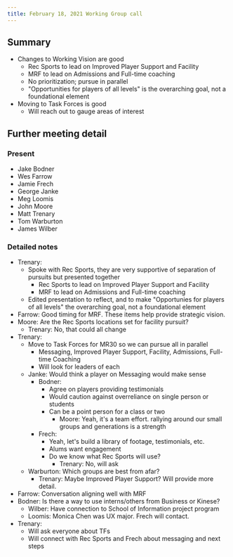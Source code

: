 ```yaml
---
title: February 18, 2021 Working Group call
---
```


## Summary
- Changes to Working Vision are good
  - Rec Sports to lead on Improved Player Support and Facility
  - MRF to lead on Admissions and Full-time coaching
  - No prioritization; pursue in parallel
  - "Opportunities for players of all levels" is the overarching goal, not a foundational element
- Moving to Task Forces is good
  - Will reach out to gauge areas of interest

## Further meeting detail
### Present
- Jake Bodner
- Wes Farrow
- Jamie Frech
- George Janke
- Meg Loomis
- John Moore
- Matt Trenary
- Tom Warburton
- James Wilber

### Detailed notes
- Trenary:
  - Spoke with Rec Sports, they are very supportive of separation of pursuits but presented together
    - Rec Sports to lead on Improved Player Support and Facility
    - MRF to lead on Admissions and Full-time coaching
  - Edited presentation to reflect, and to make "Opportunies for players of all levels" the overarching goal, not a foundational element
- Farrow: Good timing for MRF. These items help provide strategic vision.
- Moore: Are the Rec Sports locations set for facility pursuit?
  - Trenary: No, that could all change
- Trenary:
  - Move to Task Forces for MR30 so we can pursue all in parallel
    - Messaging, Improved Player Support, Facility, Admissions, Full-time Coaching
    - Will look for leaders of each
  - Janke: Would think a player on Messaging would make sense
    - Bodner:
      - Agree on players providing testimonials
      - Would caution against overreliance on single person or students
      - Can be a point person for a class or two
        - Moore: Yeah, it's a team effort. rallying around our small groups and generations is a strength
    - Frech:
      - Yeah, let's build a library of footage, testimonials, etc.
      - Alums want engagement
      - Do we know what Rec Sports will use?
        - Trenary: No, will ask
  - Warburton: Which groups are best from afar?
    - Trenary: Maybe Improved Player Support? Will provide more detail.
- Farrow: Conversation aligning well with MRF
- Bodner: Is there a way to use interns/others from Business or Kinese?
  - Wilber: Have connection to School of Information project program
  - Loomis: Monica Chen was UX major. Frech will contact.
- Trenary:
  - Will ask everyone about TFs
  - Will connect with Rec Sports and Frech about messaging and next steps
